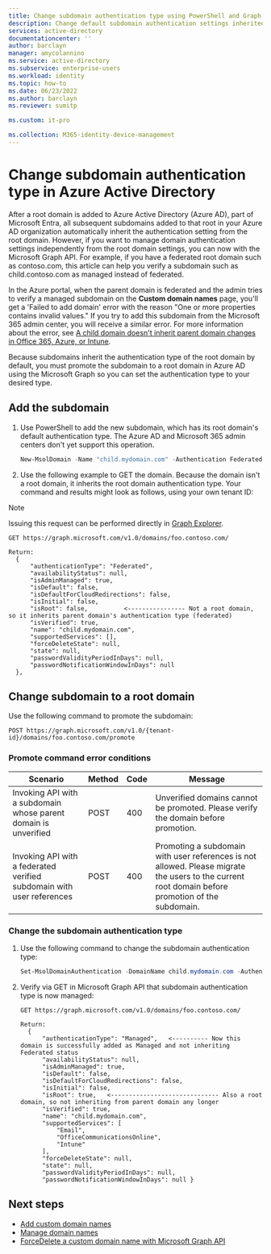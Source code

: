 ```yaml
---
title: Change subdomain authentication type using PowerShell and Graph
description: Change default subdomain authentication settings inherited from root domain settings in Azure Active Directory.
services: active-directory
documentationcenter: ''
author: barclayn
manager: amycolannino
ms.service: active-directory
ms.subservice: enterprise-users
ms.workload: identity
ms.topic: how-to
ms.date: 06/23/2022
ms.author: barclayn
ms.reviewer: sumitp

ms.custom: it-pro

ms.collection: M365-identity-device-management
---
```


# Change subdomain authentication type in Azure Active Directory

After a root domain is added to Azure Active Directory (Azure AD), part of Microsoft Entra, all subsequent subdomains added to that root in your Azure AD organization automatically inherit the authentication setting from the root domain. However, if you want to manage domain authentication settings independently from the root domain settings, you can now with the Microsoft Graph API. For example, if you have a federated root domain such as contoso.com, this article can help you verify a subdomain such as child.contoso.com as managed instead of federated.

In the Azure portal, when the parent domain is federated and the admin tries to verify a managed subdomain on the **Custom domain names** page, you'll get a 'Failed to add domain' error with the reason "One or more properties contains invalid values." If you try to add this subdomain from the Microsoft 365 admin center, you will receive a similar error. For more information about the error, see [A child domain doesn't inherit parent domain changes in Office 365, Azure, or Intune](/office365/troubleshoot/administration/child-domain-fails-inherit-parent-domain-changes).

Because subdomains inherit the authentication type of the root domain by default, you must promote the subdomain to a root domain in Azure AD using the Microsoft Graph so you can set the authentication type to your desired type.

## Add the subdomain

1. Use PowerShell to add the new subdomain, which has its root domain's default authentication type. The Azure AD and Microsoft 365 admin centers don't yet support this operation.

   ```powershell
   New-MsolDomain -Name "child.mydomain.com" -Authentication Federated
   ```

1. Use the following example to GET the domain. Because the domain isn't a root domain, it inherits the root domain authentication type. Your command and results might look as follows, using your own tenant ID:

> [!Note]
> Issuing this request can be performed directly in [Graph Explorer](https://aka.ms/ge).

   ```http
   GET https://graph.microsoft.com/v1.0/domains/foo.contoso.com/
   
   Return:
     {
         "authenticationType": "Federated",
         "availabilityStatus": null,
         "isAdminManaged": true,
         "isDefault": false,
         "isDefaultForCloudRedirections": false,
         "isInitial": false,
         "isRoot": false,          <---------------- Not a root domain, so it inherits parent domain's authentication type (federated)
         "isVerified": true,
         "name": "child.mydomain.com",
         "supportedServices": [],
         "forceDeleteState": null,
         "state": null,
         "passwordValidityPeriodInDays": null,
         "passwordNotificationWindowInDays": null
     },
   ```

## Change subdomain to a root domain

Use the following command to promote the subdomain:

```http
POST https://graph.microsoft.com/v1.0/{tenant-id}/domains/foo.contoso.com/promote
```

### Promote command error conditions

Scenario | Method | Code | Message
-------- | ------ | ---- | -------
Invoking API with a subdomain whose parent domain is unverified | POST | 400 | Unverified domains cannot be promoted. Please verify the domain before promotion.
Invoking API with a federated verified subdomain with user references | POST | 400 | Promoting a subdomain with user references is not allowed. Please migrate the users to the current root domain before promotion of the subdomain.


### Change the subdomain authentication type

1. Use the following command to change the subdomain authentication type:

   ```powershell
   Set-MsolDomainAuthentication -DomainName child.mydomain.com -Authentication Managed
   ```

1. Verify via GET in Microsoft Graph API that subdomain authentication type is now managed:

   ```http
   GET https://graph.microsoft.com/v1.0/domains/foo.contoso.com/
   
   Return:
     {
         "authenticationType": "Managed",   <---------- Now this domain is successfully added as Managed and not inheriting Federated status
         "availabilityStatus": null,
         "isAdminManaged": true,
         "isDefault": false,
         "isDefaultForCloudRedirections": false,
         "isInitial": false,
         "isRoot": true,   <------------------------------ Also a root domain, so not inheriting from parent domain any longer
         "isVerified": true,
         "name": "child.mydomain.com",
         "supportedServices": [
             "Email",
             "OfficeCommunicationsOnline",
             "Intune"
         ],
         "forceDeleteState": null,
         "state": null,
         "passwordValidityPeriodInDays": null,
         "passwordNotificationWindowInDays": null }
   ```

## Next steps

- [Add custom domain names](../fundamentals/add-custom-domain.md?context=azure%2factive-directory%2fusers-groups-roles%2fcontext%2fugr-context)
- [Manage domain names](domains-manage.md)
- [ForceDelete a custom domain name with Microsoft Graph API](/graph/api/domain-forcedelete)
